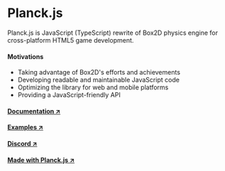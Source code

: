 # Planck.js

Planck.js is JavaScript (TypeScript) rewrite of Box2D physics engine for cross-platform HTML5 game development.

#### Motivations

- Taking advantage of Box2D's efforts and achievements
- Developing readable and maintainable JavaScript code
- Optimizing the library for web and mobile platforms
- Providing a JavaScript-friendly API

#### [Documentation ↗](https://piqnt.com/planck.js/docs/)
#### [Examples ↗](https://piqnt.com/planck.js/)
#### [Discord ↗](https://discord.com/invite/znjh6J7)
#### [Made with Planck.js ↗](https://github.com/piqnt/planck.js/wiki/)

